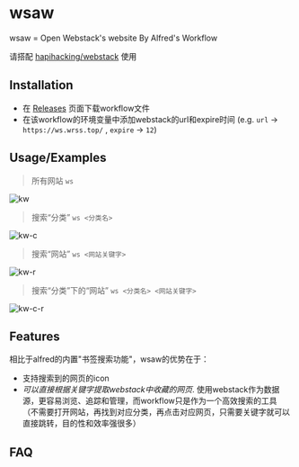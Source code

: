 # wsaw

wsaw = Open Webstack's website By Alfred's Workflow

请搭配 [hapihacking/webstack](https://github.com/hapihacking/webstack) 使用

## Installation

- 在 [Releases](https://github.com/91go/wsaw/releases) 页面下载workflow文件
- 在该workflow的环境变量中添加webstack的url和expire时间 (e.g. `url` -> `https://ws.wrss.top/` , `expire` -> `12`)

## Usage/Examples

> 所有网站 `ws`

![kw](https://user-images.githubusercontent.com/8591495/217186251-b1ff1059-6e09-41dc-bdb7-132fbe760e5f.gif)

> 搜索“分类” `ws <分类名>`

![kw-c](https://user-images.githubusercontent.com/8591495/217185976-90ea5563-906a-4cfd-8610-c7344f95a9f1.gif)

> 搜索“网站” `ws <网站关键字>`

![kw-r](https://user-images.githubusercontent.com/8591495/217186004-be234ce6-0a38-4345-8107-503e7015514c.gif)

> 搜索“分类”下的“网站” `ws <分类名> <网站关键字>`

![kw-c-r](https://user-images.githubusercontent.com/8591495/217186030-aebab5e2-ee69-4155-ada0-49397af032f8.gif)

## Features

相比于alfred的内置"书签搜索功能"，wsaw的优势在于：

- 支持搜索到的网页的icon
- *可以直接根据关键字提取webstack中收藏的网页*. 使用webstack作为数据源，更容易浏览、追踪和管理，而workflow只是作为一个高效搜索的工具（不需要打开网站，再找到对应分类，再点击对应网页，只需要关键字就可以直接跳转，目的性和效率强很多）

## FAQ
